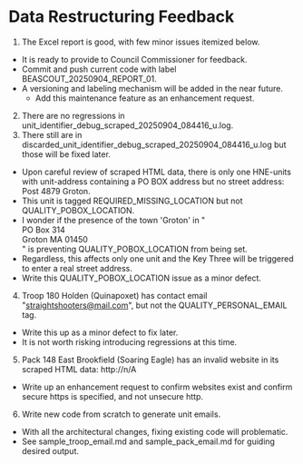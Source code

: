# Data Restructuring Feedback

1. The Excel report is good, with few minor issues itemized below.
- It is ready to provide to Council Commissioner for feedback.
- Commit and push current code with label BEASCOUT_20250904_REPORT_01.
- A versioning and labeling mechanism will be added in the near future.
  - Add this maintenance feature as an enhancement request.
2. There are no regressions in unit_identifier_debug_scraped_20250904_084416_u.log.
3. There still are in discarded_unit_identifier_debug_scraped_20250904_084416_u.log but those will be fixed later.
- Upon careful review of scraped HTML data, there is only one HNE-units with unit-address containing a PO BOX address but no street address: Post 4879 Groton.
- This unit is tagged REQUIRED_MISSING_LOCATION but not QUALITY_POBOX_LOCATION.
- I wonder if the presence of the town 'Groton' in "<div class="unit-address"> PO Box 314<br>Groton MA 01450 </div>" is preventing QUALITY_POBOX_LOCATION from being set.
- Regardless, this affects only one unit and the Key Three will be triggered to enter a real street address.
- Write this QUALITY_POBOX_LOCATION issue as a minor defect.
4. Troop 180 Holden (Quinapoxet) has contact email "straightshooters@mail.com", but not the QUALITY_PERSONAL_EMAIL tag.
- Write this up as a minor defect to fix later.
- It is not worth risking introducing regressions at this time.
5. Pack 148 East Brookfield (Soaring Eagle) has an invalid website in its scraped HTML data: http://n/A
- Write up an enhancement request to confirm websites exist and confirm secure https is specified, and not unsecure http. 
6. Write new code from scratch to generate unit emails.
- With all the architectural changes, fixing existing code will problematic.
- See sample_troop_email.md and sample_pack_email.md for guiding desired output.
